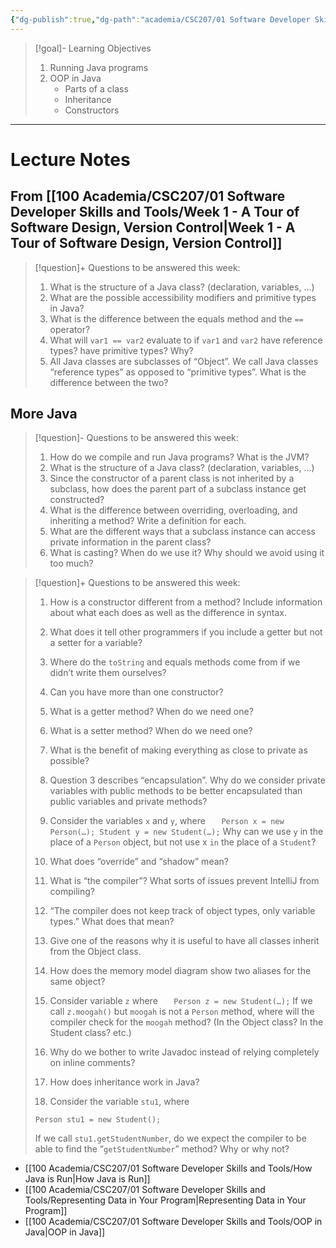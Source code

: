 ```yaml
---
{"dg-publish":true,"dg-path":"academia/CSC207/01 Software Developer Skills and Tools/Week 2 - Intro to Java and OOP in Java.md","permalink":"/academia/csc-207/01-software-developer-skills-and-tools/week-2-intro-to-java-and-oop-in-java/","tags":["#lecture","#note","cs","university"],"created":"2024-09-10T16:53:07.000-04:00","updated":"2024-10-30T20:51:50.008-04:00"}
---
```



> [!goal]- Learning Objectives
>
> 1. Running Java programs
> 2. OOP in Java
>     - Parts of a class
>     - Inheritance
>     - Constructors

---

# Lecture Notes

## From [[100 Academia/CSC207/01 Software Developer Skills and Tools/Week 1 - A Tour of Software Design, Version Control\|Week 1 - A Tour of Software Design, Version Control]]

> [!question]+ Questions to be answered this week:
>
> 1. What is the structure of a Java class? (declaration, variables, …)
> 2. What are the possible accessibility modifiers and primitive types in Java?
> 3. What is the difference between the equals method and the `==` operator?
> 4. What will `var1 == var2` evaluate to if `var1` and `var2` have reference types? have primitive types? Why?
> 5. All Java classes are subclasses of “Object”. We call Java classes “reference types” as opposed to “primitive types”. What is the difference between the two?

## More Java

> [!question]- Questions to be answered this week:
>
> 1. How do we compile and run Java programs? What is the JVM?
> 2. What is the structure of a Java class? (declaration, variables, …)
> 3. Since the constructor of a parent class is not inherited by a subclass, how does the parent part of a subclass instance get constructed?
> 4. What is the difference between overriding, overloading, and inheriting a method? Write a definition for each.
> 5. What are the different ways that a subclass instance can access private information in the parent class?
> 6. What is casting? When do we use it? Why should we avoid using it too much?

> [!question]+ Questions to be answered this week:
>
> 1. How is a constructor different from a method? Include information about what each does as well as the difference in syntax.
> 2. What does it tell other programmers if you include a getter but not a setter for a variable?
> 3. Where do the `toString` and equals methods come from if we didn’t write them ourselves?
> 4. Can you have more than one constructor?
> 5. What is a getter method? When do we need one?
> 6. What is a setter method? When do we need one?
> 7. What is the benefit of making everything as close to private as possible?
> 8. Question 3 describes “encapsulation”. Why do we consider private variables with public methods to be better encapsulated than public variables and private methods?
> 9. Consider the variables `x` and `y`, where
> `    Person x = new Person(…);
    Student y = new Student(…);
   `
> Why can we use `y` in the place of a `Person` object, but not use x `in` the place of a `Student`?
>
> 10. What does “override” and “shadow” mean?
> 11. What is “the compiler”? What sorts of issues prevent IntelliJ from compiling?
> 12. “The compiler does not keep track of object types, only variable types.” What does that mean?
> 13. Give one of the reasons why it is useful to have all classes inherit from the Object class.
> 14. How does the memory model diagram show two aliases for the same object?
> 15. Consider variable `z` where
> `    Person z = new Student(…);
   `
> If we call `z.moogah()` but `moogah` is not a `Person` method, where will the compiler check for the `moogah` method? (In the Object class? In the Student class? etc.)
> 16. Why do we bother to write Javadoc instead of relying completely on inline comments?
> 17. How does inheritance work in Java?
> 18. Consider the variable `stu1`, where
>
> ```
> Person stu1 = new Student();
> ```
>
> If we call `stu1.getStudentNumber`, do we expect the compiler to be able to find the “`getStudentNumber`” method? Why or why not?

- [[100 Academia/CSC207/01 Software Developer Skills and Tools/How Java is Run\|How Java is Run]]
- [[100 Academia/CSC207/01 Software Developer Skills and Tools/Representing Data in Your Program\|Representing Data in Your Program]]
- [[100 Academia/CSC207/01 Software Developer Skills and Tools/OOP in Java\|OOP in Java]]

